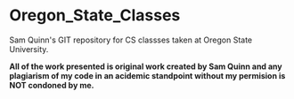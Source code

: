 Oregon_State_Classes
====================

Sam Quinn's GIT repository for CS classses taken at Oregon State University.

**All of the work presented is original work created by Sam Quinn and any plagiarism of my code in an acidemic standpoint without my permision is NOT condoned by me.**
